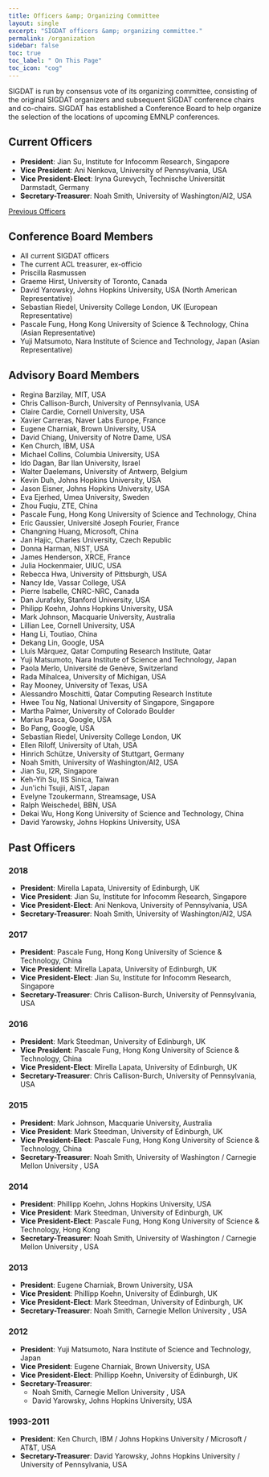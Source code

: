 ```yaml
---
title: Officers &amp; Organizing Committee
layout: single
excerpt: "SIGDAT officers &amp; organizing committee."
permalink: /organization
sidebar: false
toc: true
toc_label: " On This Page"
toc_icon: "cog"
---
```


SIGDAT is run by consensus vote of its organizing committee, consisting of the original SIGDAT organizers and subsequent SIGDAT conference chairs and co-chairs.  SIGDAT has established a Conference Board to help organize the selection of the locations of upcoming EMNLP conferences. 

## Current Officers

- **President**: Jian Su, Institute for Infocomm Research, Singapore<br/>
- **Vice President**: Ani Nenkova, University of Pennsylvania, USA<br/>
- **Vice President-Elect**: Iryna Gurevych, Technische Universität Darmstadt, Germany<br/>
- **Secretary-Treasurer**: Noah Smith, University of Washington/AI2, USA

[Previous Officers](/officers)

## Conference Board Members
- All current SIGDAT officers<br/>
- The current ACL treasurer, ex-officio<br/>
- Priscilla Rasmussen<br/>
- Graeme Hirst, University of Toronto, Canada<br/>
-  David Yarowsky, Johns Hopkins University, USA (North American Representative)<br/>
- Sebastian Riedel, University College London, UK (European Representative)<br/>
- Pascale Fung, Hong Kong University of Science &amp; Technology, China (Asian Representative)<br/>
- Yuji Matsumoto, Nara Institute of Science and Technology, Japan (Asian Representative) 

## Advisory Board Members
- Regina Barzilay, MIT, USA<br/>
- Chris Callison-Burch, University of Pennsylvania, USA<br/>
- Claire Cardie, Cornell University, USA<br/>
- Xavier Carreras, Naver Labs Europe, France<br/>
- Eugene Charniak, Brown University, USA<br/>
- David Chiang, University of Notre Dame, USA<br/>
- Ken Church, IBM, USA<br/>
- Michael Collins, Columbia University, USA<br/>
- Ido Dagan, Bar Ilan University, Israel<br/>
- Walter Daelemans, University of Antwerp, Belgium<br/>
- Kevin Duh, Johns Hopkins University, USA<br/>
- Jason Eisner, Johns Hopkins University, USA<br/>
- Eva Ejerhed, Umea University, Sweden<br/>
- Zhou Fuqiu, ZTE, China<br/>
- Pascale Fung, Hong Kong University of Science and Technology, China<br/>
- Eric Gaussier, Université Joseph Fourier, France<br/>
- Changning Huang, Microsoft, China<br/>
- Jan Hajic, Charles University, Czech Republic<br/>
- Donna Harman, NIST, USA<br/>
- James Henderson, XRCE, France<br/>
- Julia Hockenmaier, UIUC, USA<br/>
- Rebecca Hwa, University of Pittsburgh, USA<br/>
- Nancy Ide, Vassar College, USA<br/>
- Pierre Isabelle, CNRC-NRC, Canada<br/>
- Dan Jurafsky, Stanford University, USA<br/>
- Philipp Koehn, Johns Hopkins University, USA<br/>
- Mark Johnson, Macquarie University, Australia<br/>
- Lillian Lee, Cornell University, USA<br/>
- Hang Li, Toutiao, China<br/>
- Dekang Lin, Google, USA<br/>
- Lluís Màrquez, Qatar Computing Research Institute, Qatar<br/>
- Yuji Matsumoto, Nara Institute of Science and Technology, Japan<br/>
- Paola Merlo, Université de Genève, Switzerland<br/>
- Rada Mihalcea, University of Michigan, USA<br/>
- Ray Mooney, University of Texas, USA<br/>
- Alessandro Moschitti, Qatar Computing Research Institute<br/>
- Hwee Tou Ng, National University of Singapore, Singapore<br/>
- Martha Palmer, University of Colorado Boulder<br/>
- Marius Pasca, Google, USA<br/>
- Bo Pang, Google, USA<br/>
- Sebastian Riedel, University College London, UK<br/>
- Ellen Riloff, University of Utah, USA<br/>
- Hinrich Schütze, University of Stuttgart, Germany<br/>
- Noah Smith, University of Washington/AI2, USA<br/>
- Jian Su, I2R, Singapore<br/>
- Keh-Yih Su, IIS Sinica, Taiwan<br/>
- Jun'ichi Tsujii, AIST, Japan<br/>
- Evelyne Tzoukermann, Streamsage, USA<br/>
- Ralph Weischedel, BBN, USA<br/>
- Dekai Wu, Hong Kong University of Science and Technology, China<br/>
- David Yarowsky, Johns Hopkins University, USA<br/>

## Past Officers

### 2018
- **President**: Mirella Lapata, University of Edinburgh, UK<br/>
- **Vice President**: Jian Su, Institute for Infocomm Research, Singapore<br/>
- **Vice President-Elect**: Ani Nenkova, University of Pennsylvania, USA<br/>
- **Secretary-Treasurer**: Noah Smith, University of Washington/AI2, USA

### 2017
- **President**: Pascale Fung, Hong Kong University of Science & Technology, China<br/>
- **Vice President**: Mirella Lapata, University of Edinburgh, UK<br/>
- **Vice President-Elect**: Jian Su, Institute for Infocomm Research, Singapore<br/>
- **Secretary-Treasurer**: Chris Callison-Burch, University of Pennsylvania, USA

### 2016
- **President**: Mark Steedman, University of Edinburgh, UK<br/>
- **Vice President**: Pascale Fung, Hong Kong University of Science & Technology, China<br/>
- **Vice President-Elect**: Mirella Lapata, University of Edinburgh, UK<br/>
- **Secretary-Treasurer**: Chris Callison-Burch, University of Pennsylvania, USA

### 2015
- **President**: Mark Johnson, Macquarie University, Australia<br/>
- **Vice President**: Mark Steedman, University of Edinburgh, UK<br/>
- **Vice President-Elect**: Pascale Fung, Hong Kong University of Science & Technology, China<br/>
- **Secretary-Treasurer**: Noah Smith, University of Washington / Carnegie Mellon University , USA

### 2014

- **President**: Phillipp Koehn, Johns Hopkins University, USA<br/>
- **Vice President**: Mark Steedman, University of Edinburgh, UK<br/>
- **Vice President-Elect**: Pascale Fung, Hong Kong University of Science & Technology, Hong Kong<br/>
- **Secretary-Treasurer**: Noah Smith, University of Washington / Carnegie Mellon University , USA

### 2013
- **President**: Eugene Charniak, Brown University, USA<br/>
- **Vice President**: Phillipp Koehn, University of Edinburgh, UK<br/>
- **Vice President-Elect**: Mark Steedman, University of Edinburgh, UK<br/>
- **Secretary-Treasurer**: Noah Smith, Carnegie Mellon University , USA

### 2012
- **President**: Yuji Matsumoto, Nara Institute of Science and Technology, Japan<br/>
- **Vice President**: Eugene Charniak, Brown University, USA<br/>
- **Vice President-Elect**: Phillipp Koehn, University of Edinburgh, UK<br/>
- **Secretary-Treasurer**: 
  - Noah Smith, Carnegie Mellon University , USA<br/>
  - David Yarowsky, Johns Hopkins University, USA

### 1993-2011
- **President**: Ken Church, IBM / Johns Hopkins University / Microsoft / AT&T, USA<br/>
- **Secretary-Treasurer**: David Yarowsky, Johns Hopkins University / University of Pennsylvania, USA


